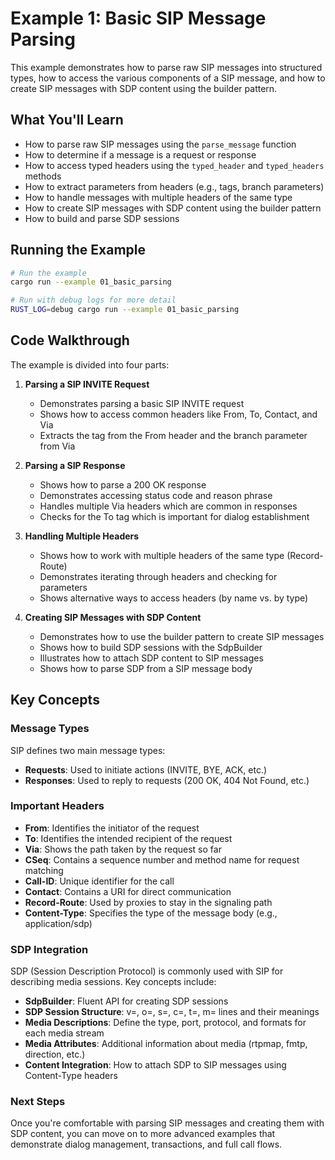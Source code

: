 # Example 1: Basic SIP Message Parsing

This example demonstrates how to parse raw SIP messages into structured types, how to access the various components of a SIP message, and how to create SIP messages with SDP content using the builder pattern.

## What You'll Learn

- How to parse raw SIP messages using the `parse_message` function
- How to determine if a message is a request or response
- How to access typed headers using the `typed_header` and `typed_headers` methods
- How to extract parameters from headers (e.g., tags, branch parameters)
- How to handle messages with multiple headers of the same type
- How to create SIP messages with SDP content using the builder pattern
- How to build and parse SDP sessions

## Running the Example

```bash
# Run the example
cargo run --example 01_basic_parsing

# Run with debug logs for more detail
RUST_LOG=debug cargo run --example 01_basic_parsing
```

## Code Walkthrough

The example is divided into four parts:

1. **Parsing a SIP INVITE Request**
   - Demonstrates parsing a basic SIP INVITE request
   - Shows how to access common headers like From, To, Contact, and Via
   - Extracts the tag from the From header and the branch parameter from Via

2. **Parsing a SIP Response**
   - Shows how to parse a 200 OK response
   - Demonstrates accessing status code and reason phrase
   - Handles multiple Via headers which are common in responses
   - Checks for the To tag which is important for dialog establishment

3. **Handling Multiple Headers**
   - Shows how to work with multiple headers of the same type (Record-Route)
   - Demonstrates iterating through headers and checking for parameters
   - Shows alternative ways to access headers (by name vs. by type)

4. **Creating SIP Messages with SDP Content**
   - Demonstrates how to use the builder pattern to create SIP messages
   - Shows how to build SDP sessions with the SdpBuilder
   - Illustrates how to attach SDP content to SIP messages
   - Shows how to parse SDP from a SIP message body

## Key Concepts

### Message Types

SIP defines two main message types:
- **Requests**: Used to initiate actions (INVITE, BYE, ACK, etc.)
- **Responses**: Used to reply to requests (200 OK, 404 Not Found, etc.)

### Important Headers

- **From**: Identifies the initiator of the request
- **To**: Identifies the intended recipient of the request
- **Via**: Shows the path taken by the request so far
- **CSeq**: Contains a sequence number and method name for request matching
- **Call-ID**: Unique identifier for the call
- **Contact**: Contains a URI for direct communication
- **Record-Route**: Used by proxies to stay in the signaling path
- **Content-Type**: Specifies the type of the message body (e.g., application/sdp)

### SDP Integration

SDP (Session Description Protocol) is commonly used with SIP for describing media sessions. Key concepts include:

- **SdpBuilder**: Fluent API for creating SDP sessions
- **SDP Session Structure**: v=, o=, s=, c=, t=, m= lines and their meanings
- **Media Descriptions**: Define the type, port, protocol, and formats for each media stream
- **Media Attributes**: Additional information about media (rtpmap, fmtp, direction, etc.)
- **Content Integration**: How to attach SDP to SIP messages using Content-Type headers

### Next Steps

Once you're comfortable with parsing SIP messages and creating them with SDP content, you can move on to more advanced examples that demonstrate dialog management, transactions, and full call flows. 